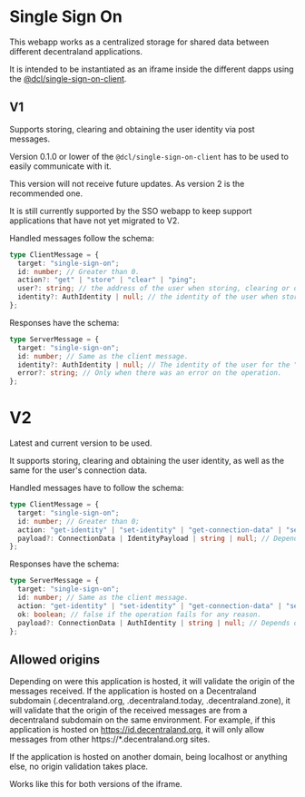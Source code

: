 # Single Sign On

This webapp works as a centralized storage for shared data between different decentraland applications.

It is intended to be instantiated as an iframe inside the different dapps using the [@dcl/single-sign-on-client](https://github.com/decentraland/single-sign-on-client).

## V1

Supports storing, clearing and obtaining the user identity via post messages.

Version 0.1.0 or lower of the `@dcl/single-sign-on-client` has to be used to easily communicate with it.

This version will not receive future updates. As version 2 is the recommended one.

It is still currently supported by the SSO webapp to keep support applications that have not yet migrated to V2.

Handled messages follow the schema:

```ts
type ClientMessage = {
  target: "single-sign-on";
  id: number; // Greater than 0.
  action?: "get" | "store" | "clear" | "ping";
  user?: string; // the address of the user when storing, clearing or obtaining their identity.
  identity?: AuthIdentity | null; // the identity of the user when storing it.
};
```

Responses have the schema:

```ts
type ServerMessage = {
  target: "single-sign-on";
  id: number; // Same as the client message.
  identity?: AuthIdentity | null; // The identity of the user for the "get" action.
  error?: string; // Only when there was an error on the operation.
};
```

# V2

Latest and current version to be used.

It supports storing, clearing and obtaining the user identity, as well as the same for the user's connection data.

Handled messages have to follow the schema:

```ts
type ClientMessage = {
  target: "single-sign-on";
  id: number; // Greater than 0;
  action: "get-identity" | "set-identity" | "get-connection-data" | "set-connection-data";
  payload?: ConnectionData | IdentityPayload | string | null; // Depends on the action.
};
```

Responses have the schema:

```ts
type ServerMessage = {
  target: "single-sign-on";
  id: number; // Same as the client message.
  action: "get-identity" | "set-identity" | "get-connection-data" | "set-connection-data";
  ok: boolean; // false if the operation fails for any reason.
  payload?: ConnectionData | AuthIdentity | string | null; // Depends on the action. If ok is false, the payload will be a string with the error message.
};
```

## Allowed origins

Depending on were this application is hosted, it will validate the origin of the messages received. If the application is hosted on a Decentraland subdomain (.decentraland.org, .decentraland.today, .decentraland.zone), it will validate that the origin of the received messages are from a decentraland subdomain on the same environment. For example, if this application is hosted on https://id.decentraland.org, it will only allow messages from other https://*.decentraland.org sites.

If the application is hosted on another domain, being localhost or anything else, no origin validation takes place.

Works like this for both versions of the iframe.
